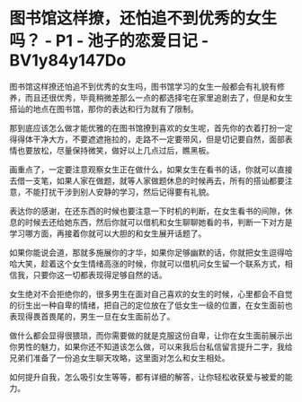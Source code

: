 # 图书馆这样撩，还怕追不到优秀的女生吗？ - P1 - 池子的恋爱日记 - BV1y84y147Do

图书馆这样撩还怕追不到优秀的女生吗，图书馆学习的女生一般都会有礼貌有修养，而且还很优秀，毕竟稍微差那么一点的都选择宅在家里追剧去了，但是和女生搭讪的地点在图书馆，那你的表达和行为就有了限制。

那到底应该怎么做才能优雅的在图书馆撩到喜欢的女生呢，首先你的衣着打扮一定得得体干净大方，不要遮遮拖拉的，走路不一定要带风，但是切记要自然，面部表情也要放松，尽量保持微笑，做好以上几点过后，瞧黑板。

画重点了，一定要注意观察女生正在做什么，如果女生在看书的话，你就可以直接去借一支笔，如果人家在做题，就等人家做题休息的时候再去，所有的搭讪都要注意，不能打扰干涉到别人安静的学习，然后记得要有礼貌。

表达你的感谢，在还东西的时候也要注意一下时机的判断，在女生看书的间隙，休息的时候去还给她东西，然后你就可以借机和女生聊聊她看的书，判断一下对方是学习哪方面，再接着你就可以大胆的和女生展开话题了。

如果你能说会道，那就多施展你的才华，如果你足够幽默的话，你就把女生逗得哈哈大笑，趁着这个女生情绪高涨的时候，你就可以借机问女生留一个联系方式，相信我，只要你这一切都表现得足够自然的话。

女生绝对不会拒绝你的，很多男生在面对自己喜欢的女生的时候，心里都会不自觉的衍生出一种自卑的情绪，把自己的定位放在了低女生一级的位置，在女生面前也表现得畏首畏尾的，男生一旦在女生面前怂了。

做什么都会显得很猥琐，而你需要做的就是克服这份自卑，让你在女生面前展示出你男性的魅力，如果你还不知道该怎么做，可以来我后台私信留言提升二字，我给兄弟们准备了一份追女生聊天攻略，这里面对怎么和女生相处。

如何提升自我，怎么吸引女生等等，都有详细的解答，让你轻松收获爱与被爱的能力。